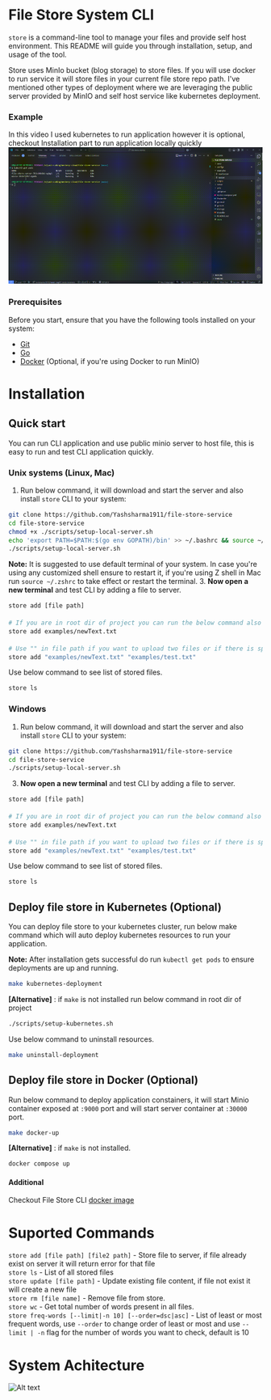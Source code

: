 # File Store System CLI

`store` is a command-line tool to manage your files and provide self host environment. This README will guide you through installation, setup, and usage of the tool.

Store uses MinIo bucket (blog storage) to store files. If you will use docker to run service it will store files in your current file store repo path. I've mentioned other types of deployment where we are leveraging the public server provided by MinIO and self host service like kubernetes deployment.
### Example
In this video I used kubernetes to run application however it is optional, checkout Installation part to run application locally quickly
<br>
![Description of GIF](assets/example-recording.gif)

### Prerequisites

Before you start, ensure that you have the following tools installed on your system:

- [Git](https://git-scm.com/)
- [Go](https://golang.org/dl/)
- [Docker](https://www.docker.com/products/docker-desktop) (Optional, if you're using Docker to run MinIO)

# Installation
## Quick start
You can run CLI application and use public minio server to host file, this is easy to run and test CLI application quickly.

### Unix systems (Linux, Mac)
1. Run below command, it will download and start the server and also install `store` CLI to your system:
```bash
git clone https://github.com/Yashsharma1911/file-store-service
cd file-store-service
chmod +x ./scripts/setup-local-server.sh
echo 'export PATH=$PATH:$(go env GOPATH)/bin' >> ~/.bashrc && source ~/.bashrc
./scripts/setup-local-server.sh
```

**Note:** It is suggested to use default terminal of your system. In case you're using any customized shell ensure to restart it, if you're using Z shell in Mac run `source ~/.zshrc` to take effect or restart the terminal.
3. **Now open a new terminal** and test CLI by adding a file to server.
```bash
store add [file path]

# If you are in root dir of project you can run the below command also
store add examples/newText.txt

# Use "" in file path if you want to upload two files or if there is space or a special character in your path
store add "examples/newText.txt" "examples/test.txt"
```

Use below command to see list of stored files.
```bash
store ls
```

### Windows
1. Run below command, it will download and start the server and also install `store` CLI to your system:
```bash
git clone https://github.com/Yashsharma1911/file-store-service
cd file-store-service
./scripts/setup-local-server.sh
```

3. **Now open a new terminal** and test CLI by adding a file to server.
```bash
store add [file path]

# If you are in root dir of project you can run the below command also
store add examples/newText.txt

# Use "" in file path if you want to upload two files or if there is space or a special character in your path
store add "examples/newText.txt" "examples/test.txt"
```

Use below command to see list of stored files.
```bash
store ls
```

## Deploy file store in Kubernetes (Optional)

You can deploy file store to your kubernetes cluster, run below make command which will auto deploy kubernetes resources to run your application.

**Note:** After installation gets successful do run `kubectl get pods` to ensure deployments are up and running.

```bash
make kubernetes-deployment
```

**[Alternative]** : if `make` is not installed run below command in root dir of project
```bash
./scripts/setup-kubernetes.sh
```

Use below command to uninstall resources.

```bash
make uninstall-deployment
```

## Deploy file store in Docker (Optional)

Run below command to deploy application constainers, it will start Minio container exposed at `:9000` port and will start server container at `:30000` port.

```bash
make docker-up
```
**[Alternative]** : if `make` is not installed.
```bash
docker compose up
```
#### Additional
Checkout File Store CLI [docker image](https://hub.docker.com/repository/docker/yashsharma1911/file-store/general)

# Suported Commands
`store add [file path] [file2 path]` - Store file to server, if file already exist on server it will return error for that file<br>
`store ls` - List of all stored files<br>
`store update [file path]` - Update existing file content, if file not exist it will create a new file<br>
`store rm [file name]` - Remove file from store.<br>
`store wc` - Get total number of words present in all files. <br>
`store freq-words [--limit|-n 10] [--order=dsc|asc]` - List of least or most frequent words, use `--order` to change order of least or most and use `--limit | -n` flag for the number of words you want to check, default is 10 <br>

# System Achitecture
<img src="https://github.com/user-attachments/assets/6ca653c2-95fd-4a9a-90e1-d86c01b851ab" alt="Alt text" width="700"/>
